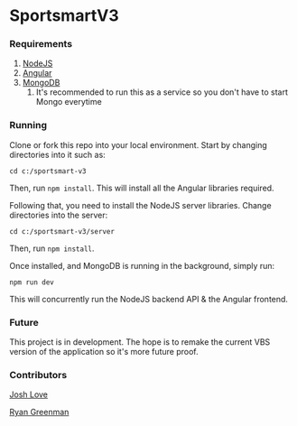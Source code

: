 # SportsmartV3

### Requirements

1) [NodeJS](https://nodejs.org/en/)
2) [Angular](https://angular.io/cli)
3) [MongoDB](https://docs.mongodb.com/manual/installation/)
   1) It's recommended to run this as a service so you don't have to start Mongo everytime

### Running

Clone or fork this repo into your local environment. Start by changing directories into it such as:

`cd c:/sportsmart-v3`

Then, run `npm install`. This will install all the Angular libraries required.

Following that, you need to install the NodeJS server libraries. Change directories into the server:

`cd c:/sportsmart-v3/server`

Then, run `npm install`. 

Once installed, and MongoDB is running in the background, simply run: 

`npm run dev`

This will concurrently run the NodeJS backend API & the Angular frontend.

### Future

This project is in development. The hope is to remake the current VBS version of the application so it's more future proof.

### Contributors

[Josh Love](https://github.com/JoshLove-portfolio)

[Ryan Greenman](https://github.com/rgreenman)
